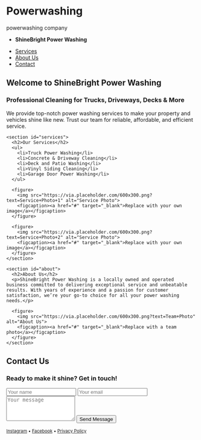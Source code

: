 # Powerwashing
powerwashing company 
<!DOCTYPE html>
<html lang="en">

<head>
  <meta charset="UTF-8">
  <meta name="viewport" content="width=device-width, initial-scale=1">
  <title>ShineBright Power Washing</title>
  <link rel="stylesheet" href="https://cdn.jsdelivr.net/npm/@picocss/pico@1/css/pico.min.css">
</head>

<body>
  <nav class="container-fluid">
    <ul>
      <li><strong>ShineBright Power Washing</strong></li>
    </ul>
    <ul>
      <li><a href="#services">Services</a></li>
      <li><a href="#about">About Us</a></li>
      <li><a href="#contact">Contact</a></li>
    </ul>
  </nav>

  <main class="container">
    <section>
      <hgroup>
        <h2>Welcome to ShineBright Power Washing</h2>
        <h3>Professional Cleaning for Trucks, Driveways, Decks & More</h3>
      </hgroup>
      <p>We provide top-notch power washing services to make your property and vehicles shine like new. Trust our team for reliable, affordable, and efficient service.</p>
    </section>

    <section id="services">
      <h2>Our Services</h2>
      <ul>
        <li>Truck Power Washing</li>
        <li>Concrete & Driveway Cleaning</li>
        <li>Deck and Patio Washing</li>
        <li>Vinyl Siding Cleaning</li>
        <li>Garage Door Power Washing</li>
      </ul>

      <figure>
        <img src="https://via.placeholder.com/600x300.png?text=Service+Photo+1" alt="Service Photo">
        <figcaption><a href="#" target="_blank">Replace with your own image</a></figcaption>
      </figure>

      <figure>
        <img src="https://via.placeholder.com/600x300.png?text=Service+Photo+2" alt="Service Photo">
        <figcaption><a href="#" target="_blank">Replace with your own image</a></figcaption>
      </figure>
    </section>

    <section id="about">
      <h2>About Us</h2>
      <p>ShineBright Power Washing is a locally owned and operated business committed to delivering exceptional service and unbeatable results. With years of experience and a passion for customer satisfaction, we’re your go-to choice for all your power washing needs.</p>

      <figure>
        <img src="https://via.placeholder.com/600x300.png?text=Team+Photo" alt="About Us">
        <figcaption><a href="#" target="_blank">Replace with a team photo</a></figcaption>
      </figure>
    </section>
  </main>

  <section id="contact" aria-label="Contact Form">
    <div class="container">
      <article>
        <hgroup>
          <h2>Contact Us</h2>
          <h3>Ready to make it shine? Get in touch!</h3>
        </hgroup>
        <form class="grid">
          <input type="text" id="name" name="name" placeholder="Your name" required>
          <input type="email" id="email" name="email" placeholder="Your email" required>
          <textarea id="message" name="message" placeholder="Your message" rows="4" required></textarea>
          <button type="submit" onclick="event.preventDefault()">Send Message</button>
        </form>
      </article>
    </div>
  </section>

  <footer class="container">
    <small>
      <a href="#">Instagram</a> • <a href="#">Facebook</a> • <a href="#">Privacy Policy</a>
    </small>
  </footer>
</body>

</html>
